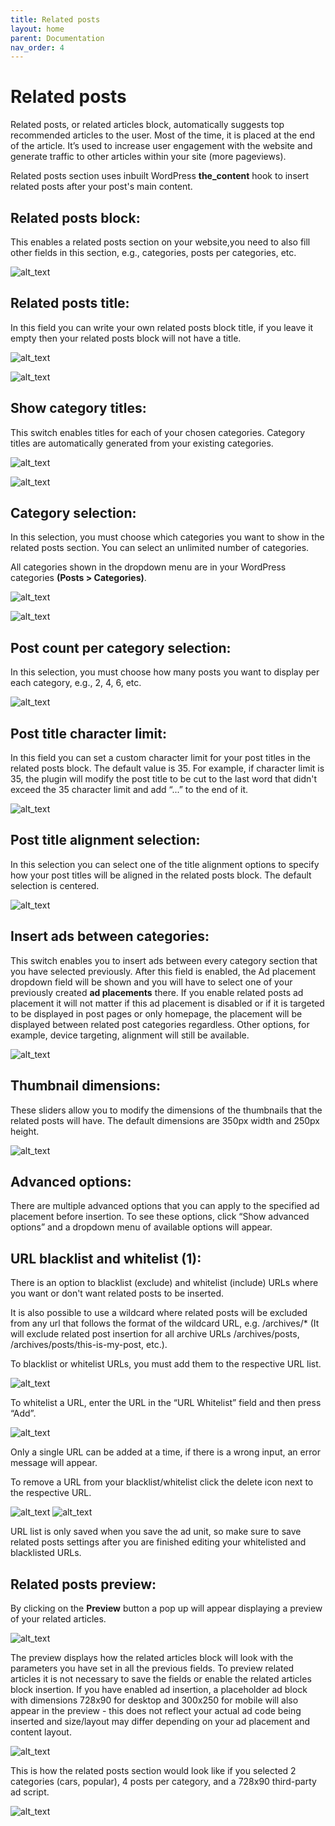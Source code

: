 ```yaml
---
title: Related posts
layout: home
parent: Documentation
nav_order: 4
---
```


# Related posts

Related posts, or related articles block, automatically suggests top recommended articles to the user. Most of the time, it is placed at the end of the article. It’s used to increase user engagement with the website and generate traffic to other articles within your site (more pageviews).

Related posts section uses inbuilt WordPress **the_content** hook to insert related posts after your post's main content.


## Related posts block:

This enables a related posts section on your website,you need to also fill other fields in this section, e.g., categories, posts per categories, etc.

![alt_text](../images/image33.png)


## Related posts title:

In this field you can write your own related posts block title, if you leave it empty then your related posts block will not have a title.

![alt_text](../images/image-related-p-title.png)

![alt_text](../images/image-related-p-title-example.png)


## Show category titles:

This switch enables titles for each of your chosen categories. Category titles are automatically generated from your existing categories.

![alt_text](../images/image-related-p-cat-title.png)

![alt_text](../images/image-related-p-cat-title-example.png)


## Category selection:

In this selection, you must choose which categories you want to show in the related posts section. You can select an unlimited number of categories.

All categories shown in the dropdown menu are in your WordPress categories **(Posts > Categories)**.

![alt_text](../images/image34.png)

![alt_text](../images/image35.png)


## Post count per category selection:

In this selection, you must choose how many posts you want to display per each category, e.g., 2, 4, 6, etc.

![alt_text](../images/image36.png)


## Post title character limit:

In this field you can set a custom character limit for your post titles in the related posts block. The default value is 35. For example, if character limit is 35, the plugin will modify the post title to be cut to the last word that didn't exceed the 35 character limit and add “...” to the end of it.

![alt_text](../images/r-p-title-char-limit.png)


## Post title alignment selection:

In this selection you can select one of the title alignment options to specify how your post titles will be aligned in the related posts block. The default selection is centered.

![alt_text](../images/r-p-title-alignment.png)


## Insert ads between categories:

This switch enables you to insert ads between every category section that you have selected previously. After this field is enabled, the Ad placement dropdown field will be shown and you will have to select one of your previously created **ad placements** there. If you enable related posts ad placement it will not matter if this ad placement is disabled or if it is targeted to be displayed in post pages or only homepage, the placement will be displayed between related post categories regardless. Other options, for example, device targeting, alignment will still be available.

![alt_text](../images/r-p-ads.png)


## Thumbnail dimensions:

These sliders allow you to modify the dimensions of the thumbnails that the related posts will have. The default dimensions are 350px width and 250px height.

![alt_text](../images/r-p-thumbnail-dimensions.png)


## Advanced options:

There are multiple advanced options that you can apply to the specified ad placement before insertion. To see these options, click “Show advanced options” and a dropdown menu of available options will appear.

## URL blacklist and whitelist (1):
There is an option to blacklist (exclude) and whitelist (include) URLs where you want or don't want related posts to be inserted.

It is also possible to use a wildcard where related posts will be excluded from any url that follows the format of the wildcard URL, e.g. /archives/* (It will exclude related post insertion for all archive URLs /archives/posts, /archives/posts/this-is-my-post, etc.).

To blacklist or whitelist URLs, you must add them to the respective URL list. 

![alt_text](../images/image-blacklist-add.png)

To whitelist a URL, enter the URL in the “URL Whitelist” field and then press “Add”.

![alt_text](../images/image-whitelist-add.png)

Only a single URL can be added at a time, if there is a wrong input, an error message will appear.

To remove a URL from your blacklist/whitelist click the delete icon next to the respective URL.

![alt_text](../images/image-blacklist-delete.png)
![alt_text](../images/image-whitelist-delete.png)

URL list is only saved when you save the ad unit, so make sure to save related posts settings after you are finished editing your whitelisted and blacklisted URLs.


## Related posts preview:

By clicking on the **Preview** button a pop up will appear displaying a preview of your related articles.

![alt_text](../images/image-related-preview-btn.png)

The preview displays how the related articles block will look with the parameters you have set in all the previous fields. To preview related articles it is not necessary to save the fields or enable the related articles block insertion. If you have enabled ad insertion, a placeholder ad block with dimensions 728x90 for desktop and 300x250 for mobile will also appear in the preview - this does not reflect your actual ad code being inserted and size/layout may differ depending on your ad placement and content layout.

![alt_text](../images/r-p-preview.png)

This is how the related posts section would look like if you selected 2 categories (cars, popular), 4 posts per category, and a 728x90 third-party ad script. 

![alt_text](../images/image38.png)
